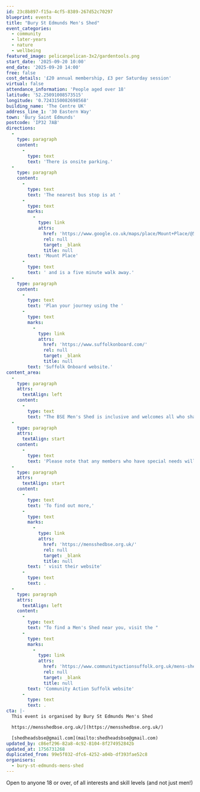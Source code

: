 ```yaml
---
id: 23c8b897-f15a-4cf5-8389-267d52c70297
blueprint: events
title: "Bury St Edmunds Men's Shed"
event_categories:
  - community
  - later-years
  - nature
  - wellbeing
featured_image: pelicanpelican-3x2/gardentools.png
start_date: '2025-09-20 10:00'
end_date: '2025-09-20 14:00'
free: false
cost_details: '£20 annual membership, £3 per Saturday session'
virtual: false
attendance_information: 'People aged over 18'
latitude: '52.25091008573515'
longitude: '0.7243150082698568'
building_name: 'The Centre UK'
address_line_1: '30 Eastern Way'
town: 'Bury Saint Edmunds'
postcode: 'IP32 7AB'
directions:
  -
    type: paragraph
    content:
      -
        type: text
        text: 'There is onsite parking.'
  -
    type: paragraph
    content:
      -
        type: text
        text: 'The nearest bus stop is at '
      -
        type: text
        marks:
          -
            type: link
            attrs:
              href: 'https://www.google.co.uk/maps/place/Mount+Place/@52.2495522,0.7223698,17z/data=!4m6!3m5!1s0x47d84c5f3cd21bbf:0xf1f25dde97938906!8m2!3d52.248558!4d0.725647!16s%2Fg%2F1q67d80nk?entry=ttu&g_ep=EgoyMDI1MDMxNy4wIKXMDSoASAFQAw%3D%3D'
              rel: null
              target: _blank
              title: null
        text: 'Mount Place'
      -
        type: text
        text: ' and is a five minute walk away.'
  -
    type: paragraph
    content:
      -
        type: text
        text: 'Plan your journey using the '
      -
        type: text
        marks:
          -
            type: link
            attrs:
              href: 'https://www.suffolkonboard.com/'
              rel: null
              target: _blank
              title: null
        text: 'Suffolk Onboard website.'
content_area:
  -
    type: paragraph
    attrs:
      textAlign: left
    content:
      -
        type: text
        text: "The BSE Men's Shed is inclusive and welcomes all who share our values of mutual support and community. So please feel free to attend, whatever your gender, age (members must be over 18), ability, faith or orientation - you will be welcome."
  -
    type: paragraph
    attrs:
      textAlign: start
    content:
      -
        type: text
        text: 'Please note that any members who have special needs will need their carer/guardian to attend with them - but the above applies, they will be just as welcome!'
  -
    type: paragraph
    attrs:
      textAlign: start
    content:
      -
        type: text
        text: 'To find out more,'
      -
        type: text
        marks:
          -
            type: link
            attrs:
              href: 'https://mensshedbse.org.uk/'
              rel: null
              target: _blank
              title: null
        text: ' visit their website'
      -
        type: text
        text: .
  -
    type: paragraph
    attrs:
      textAlign: left
    content:
      -
        type: text
        text: "To find a Men's Shed near you, visit the "
      -
        type: text
        marks:
          -
            type: link
            attrs:
              href: 'https://www.communityactionsuffolk.org.uk/mens-sheds/map/'
              rel: null
              target: _blank
              title: null
        text: 'Community Action Suffolk website'
      -
        type: text
        text: .
cta: |-
  This event is organised by Bury St Edmunds Men's Shed

  https://mensshedbse.org.uk/](https://mensshedbse.org.uk/)

  [shedheadsbse@gmail.com](mailto:shedheadsbse@gmail.com)
updated_by: c86ef296-82a8-4c92-8104-8f274952842b
updated_at: 1756731268
duplicated_from: 99e5f032-dfc6-4252-a04b-df393fae52c8
organisers:
  - bury-st-edmunds-mens-shed
---
```

Open to anyone 18 or over, of all interests and skill levels (and not just men!)